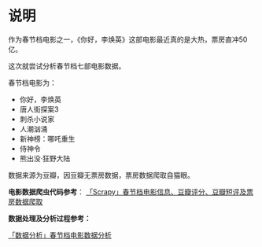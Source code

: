 # 说明

作为春节档电影之一，《你好，李焕英》这部电影最近真的是大热，票房直冲50亿。

这次就尝试分析春节档七部电影数据。

春节档电影为：

- 你好，李焕英
- 唐人街探案3
- 刺杀小说家
- 人潮汹涌
- 新神榜：哪吒重生
- 侍神令
- 熊出没·狂野大陆

数据来源为豆瓣，因豆瓣无票房数据，票房数据爬取自猫眼。

**电影数据爬虫代码参考**：
[「Scrapy」春节档电影信息、豆瓣评分、豆瓣短评及票房数据爬取](https://kameee.top/archives/moviespider)

**数据处理及分析过程参考：**

[「数据分析」春节档电影数据分析](数据处理及数据分析过程)

